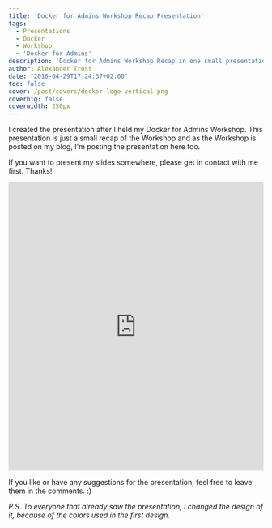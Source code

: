 ```yaml
---
title: 'Docker for Admins Workshop Recap Presentation'
tags:
  - Presentations
  - Docker
  - Workshop
  - 'Docker for Admins'
description: 'Docker for Admins Workshop Recap in one small presentation.'
author: Alexander Trost
date: "2016-04-29T17:24:37+02:00"
toc: false
cover: /post/covers/docker-logo-vertical.png
coverbig: false
coverwidth: 250px
---
```


I created the presentation after I held my Docker for Admins Workshop.
This presentation is just a small recap of the Workshop and as the Workshop is posted on my blog, I'm posting the presentation here too.

If you want to present my slides somewhere, please get in contact with me first. Thanks!

<iframe src="https://docs.google.com/presentation/d/1c4922Wd4_TGGd-cS42ehgD2vI9x8peE1_t9O1pIxi4M/embed?start=false&loop=true&delayms=5000" frameborder="0" width="100%" height="569" allowfullscreen="true" mozallowfullscreen="true" webkitallowfullscreen="true"></iframe>

If you like or have any suggestions for the presentation, feel free to leave them in the comments. :)

_P.S. To everyone that already saw the presentation, I changed the design of it, because of the colors used in the first design._
